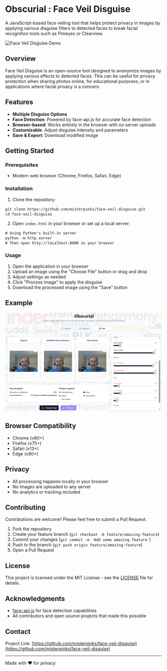 # Obscurial : Face Veil Disguise

A JavaScript-based face veiling tool that helps protect privacy in images by applying various disguise filters to detected faces to break facial recognition tools such as Pimeyes or Clearview.

![Face Veil Disguise Demo](https://raw.githubusercontent.com/misterpinks/face-veil-disguise/main/examples/demo.png)

## Overview

Face Veil Disguise is an open-source tool designed to anonymize images by applying various effects to detected faces. This can be useful for privacy protection when sharing photos online, for educational purposes, or in applications where facial privacy is a concern.

## Features

- **Multiple Disguise Options**
- **Face Detection**: Powered by face-api.js for accurate face detection
- **Browser-based**: Works entirely in the browser with no server uploads
- **Customizable**: Adjust disguise intensity and parameters
- **Save & Export**: Download modified image

## Getting Started

### Prerequisites

- Modern web browser (Chrome, Firefox, Safari, Edge)

### Installation

1. Clone the repository:
```
git clone https://github.com/misterpinks/face-veil-disguise.git
cd face-veil-disguise
```

2. Open `index.html` in your browser or set up a local server:
```
# Using Python's built-in server
python -m http.server
# Then open http://localhost:8000 in your browser
```

### Usage

1. Open the application in your browser
2. Upload an image using the "Choose File" button or drag and drop
3. Adjust settings as needed
4. Click "Process Image" to apply the disguise
5. Download the processed image using the "Save" button

## Example
![App screenshot](screenshot.png)

## Browser Compatibility

- Chrome (v80+)
- Firefox (v75+)
- Safari (v13+)
- Edge (v80+)

## Privacy

- All processing happens locally in your browser
- No images are uploaded to any server
- No analytics or tracking included

## Contributing

Contributions are welcome! Please feel free to submit a Pull Request.

1. Fork the repository
2. Create your feature branch (`git checkout -b feature/amazing-feature`)
3. Commit your changes (`git commit -m 'Add some amazing feature'`)
4. Push to the branch (`git push origin feature/amazing-feature`)
5. Open a Pull Request

## License

This project is licensed under the MIT License - see the [LICENSE](LICENSE) file for details.

## Acknowledgments

- [face-api.js](https://github.com/justadudewhohacks/face-api.js) for face detection capabilities
- All contributors and open source projects that made this possible

## Contact

Project Link: [https://github.com/misterpinks/face-veil-disguise](https://github.com/misterpinks/face-veil-disguise)

---

Made with ❤️ for privacy
